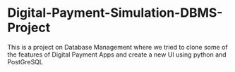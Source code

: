 # Digital-Payment-Simulation-DBMS-Project
This is a project on Database Management where we tried to clone some of the features of Digital Payment Apps and create a new UI using python and PostGreSQL
